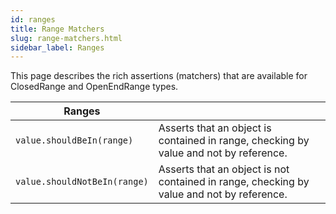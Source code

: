 ```yaml
---
id: ranges
title: Range Matchers
slug: range-matchers.html
sidebar_label: Ranges
---
```


This page describes the rich assertions (matchers) that are available for ClosedRange and OpenEndRange types.


| Ranges                       |                                                                                           |
|------------------------------|-------------------------------------------------------------------------------------------|
| `value.shouldBeIn(range)`    | Asserts that an object is contained in range, checking by value and not by reference.     |
| `value.shouldNotBeIn(range)` | Asserts that an object is not contained in range, checking by value and not by reference. |
